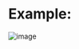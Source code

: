 # Example:
![image](https://github.com/Shivtanu/Techplement/assets/91622729/1f3a2060-fbf7-4e31-8e2c-b20a926f8377)

